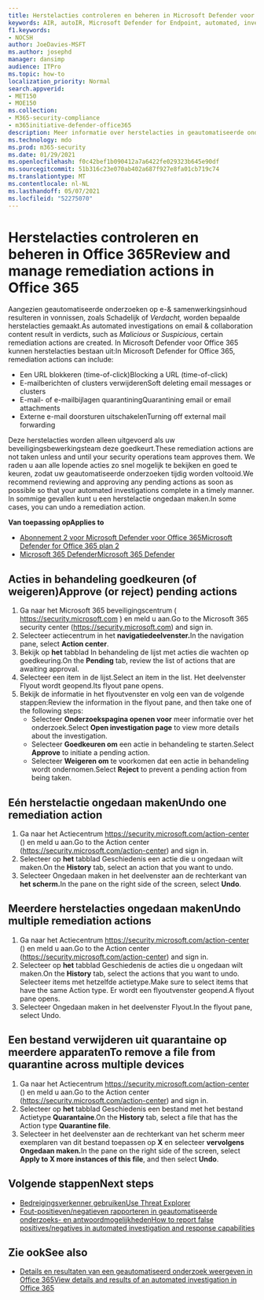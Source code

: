 ```yaml
---
title: Herstelacties controleren en beheren in Microsoft Defender voor Office 365
keywords: AIR, autoIR, Microsoft Defender for Endpoint, automated, investigation, response, remediation, threats, advanced, threat, protection
f1.keywords:
- NOCSH
author: JoeDavies-MSFT
ms.author: josephd
manager: dansimp
audience: ITPro
ms.topic: how-to
localization_priority: Normal
search.appverid:
- MET150
- MOE150
ms.collection:
- M365-security-compliance
- m365initiative-defender-office365
description: Meer informatie over herstelacties in geautomatiseerde onderzoeks- en antwoordmogelijkheden in Microsoft Defender voor Office 365 plan 2.
ms.technology: mdo
ms.prod: m365-security
ms.date: 01/29/2021
ms.openlocfilehash: f0c42bef1b090412a7a6422fe029323b645e90df
ms.sourcegitcommit: 51b316c23e070ab402a687f927e8fa01cb719c74
ms.translationtype: MT
ms.contentlocale: nl-NL
ms.lasthandoff: 05/07/2021
ms.locfileid: "52275070"
---
```

# <a name="review-and-manage-remediation-actions-in-office-365"></a><span data-ttu-id="77222-104">Herstelacties controleren en beheren in Office 365</span><span class="sxs-lookup"><span data-stu-id="77222-104">Review and manage remediation actions in Office 365</span></span>

<span data-ttu-id="77222-105">Aangezien geautomatiseerde onderzoeken op e-& samenwerkingsinhoud resulteren  in vonnissen, zoals Schadelijk of *Verdacht,* worden bepaalde herstelacties gemaakt.</span><span class="sxs-lookup"><span data-stu-id="77222-105">As automated investigations on email & collaboration content result in verdicts, such as *Malicious* or *Suspicious*, certain remediation actions are created.</span></span> <span data-ttu-id="77222-106">In Microsoft Defender voor Office 365 kunnen herstelacties bestaan uit:</span><span class="sxs-lookup"><span data-stu-id="77222-106">In Microsoft Defender for Office 365, remediation actions can include:</span></span>
- <span data-ttu-id="77222-107">Een URL blokkeren (time-of-click)</span><span class="sxs-lookup"><span data-stu-id="77222-107">Blocking a URL (time-of-click)</span></span>
- <span data-ttu-id="77222-108">E-mailberichten of clusters verwijderen</span><span class="sxs-lookup"><span data-stu-id="77222-108">Soft deleting email messages or clusters</span></span>
- <span data-ttu-id="77222-109">E-mail- of e-mailbijlagen quarantining</span><span class="sxs-lookup"><span data-stu-id="77222-109">Quarantining email or email attachments</span></span>
- <span data-ttu-id="77222-110">Externe e-mail doorsturen uitschakelen</span><span class="sxs-lookup"><span data-stu-id="77222-110">Turning off external mail forwarding</span></span>

<span data-ttu-id="77222-111">Deze herstelacties worden alleen uitgevoerd als uw beveiligingsbewerkingsteam deze goedkeurt.</span><span class="sxs-lookup"><span data-stu-id="77222-111">These remediation actions are not taken unless and until your security operations team approves them.</span></span> <span data-ttu-id="77222-112">We raden u aan alle lopende acties zo snel mogelijk te bekijken en goed te keuren, zodat uw geautomatiseerde onderzoeken tijdig worden voltooid.</span><span class="sxs-lookup"><span data-stu-id="77222-112">We recommend reviewing and approving any pending actions as soon as possible so that your automated investigations complete in a timely manner.</span></span> <span data-ttu-id="77222-113">In sommige gevallen kunt u een herstelactie ongedaan maken.</span><span class="sxs-lookup"><span data-stu-id="77222-113">In some cases, you can undo a remediation action.</span></span>

<span data-ttu-id="77222-114">**Van toepassing op**</span><span class="sxs-lookup"><span data-stu-id="77222-114">**Applies to**</span></span>
- [<span data-ttu-id="77222-115">Abonnement 2 voor Microsoft Defender voor Office 365</span><span class="sxs-lookup"><span data-stu-id="77222-115">Microsoft Defender for Office 365 plan 2</span></span>](defender-for-office-365.md)
- [<span data-ttu-id="77222-116">Microsoft 365 Defender</span><span class="sxs-lookup"><span data-stu-id="77222-116">Microsoft 365 Defender</span></span>](../defender/microsoft-365-defender.md)

## <a name="approve-or-reject-pending-actions"></a><span data-ttu-id="77222-117">Acties in behandeling goedkeuren (of weigeren)</span><span class="sxs-lookup"><span data-stu-id="77222-117">Approve (or reject) pending actions</span></span>

1. <span data-ttu-id="77222-118">Ga naar het Microsoft 365 beveiligingscentrum ( <https://security.microsoft.com> ) en meld u aan.</span><span class="sxs-lookup"><span data-stu-id="77222-118">Go to the Microsoft 365 security center (<https://security.microsoft.com>) and sign in.</span></span>
2. <span data-ttu-id="77222-119">Selecteer actiecentrum in het **navigatiedeelvenster.**</span><span class="sxs-lookup"><span data-stu-id="77222-119">In the navigation pane, select **Action center**.</span></span>
3. <span data-ttu-id="77222-120">Bekijk op **het** tabblad In behandeling de lijst met acties die wachten op goedkeuring.</span><span class="sxs-lookup"><span data-stu-id="77222-120">On the **Pending** tab, review the list of actions that are awaiting approval.</span></span>
4. <span data-ttu-id="77222-121">Selecteer een item in de lijst.</span><span class="sxs-lookup"><span data-stu-id="77222-121">Select an item in the list.</span></span> <span data-ttu-id="77222-122">Het deelvenster Flyout wordt geopend.</span><span class="sxs-lookup"><span data-stu-id="77222-122">Its flyout pane opens.</span></span> 
5. <span data-ttu-id="77222-123">Bekijk de informatie in het flyoutvenster en volg een van de volgende stappen:</span><span class="sxs-lookup"><span data-stu-id="77222-123">Review the information in the flyout pane, and then take one of the following steps:</span></span>
   - <span data-ttu-id="77222-124">Selecteer **Onderzoekspagina openen voor** meer informatie over het onderzoek.</span><span class="sxs-lookup"><span data-stu-id="77222-124">Select **Open investigation page** to view more details about the investigation.</span></span>
   - <span data-ttu-id="77222-125">Selecteer **Goedkeuren om** een actie in behandeling te starten.</span><span class="sxs-lookup"><span data-stu-id="77222-125">Select **Approve** to initiate a pending action.</span></span>
   - <span data-ttu-id="77222-126">Selecteer **Weigeren om** te voorkomen dat een actie in behandeling wordt ondernomen.</span><span class="sxs-lookup"><span data-stu-id="77222-126">Select **Reject** to prevent a pending action from being taken.</span></span>

## <a name="undo-one-remediation-action"></a><span data-ttu-id="77222-127">Eén herstelactie ongedaan maken</span><span class="sxs-lookup"><span data-stu-id="77222-127">Undo one remediation action</span></span>

1. <span data-ttu-id="77222-128">Ga naar het Actiecentrum <https://security.microsoft.com/action-center> () en meld u aan.</span><span class="sxs-lookup"><span data-stu-id="77222-128">Go to the Action center (<https://security.microsoft.com/action-center>) and sign in.</span></span>
2. <span data-ttu-id="77222-129">Selecteer op **het** tabblad Geschiedenis een actie die u ongedaan wilt maken.</span><span class="sxs-lookup"><span data-stu-id="77222-129">On the **History** tab, select an action that you want to undo.</span></span>
3. <span data-ttu-id="77222-130">Selecteer Ongedaan maken in het deelvenster aan de rechterkant van **het scherm.**</span><span class="sxs-lookup"><span data-stu-id="77222-130">In the pane on the right side of the screen, select **Undo**.</span></span>

## <a name="undo-multiple-remediation-actions"></a><span data-ttu-id="77222-131">Meerdere herstelacties ongedaan maken</span><span class="sxs-lookup"><span data-stu-id="77222-131">Undo multiple remediation actions</span></span>

1. <span data-ttu-id="77222-132">Ga naar het Actiecentrum <https://security.microsoft.com/action-center> () en meld u aan.</span><span class="sxs-lookup"><span data-stu-id="77222-132">Go to the Action center (<https://security.microsoft.com/action-center>) and sign in.</span></span>
2. <span data-ttu-id="77222-133">Selecteer op **het** tabblad Geschiedenis de acties die u ongedaan wilt maken.</span><span class="sxs-lookup"><span data-stu-id="77222-133">On the **History** tab, select the actions that you want to undo.</span></span> <span data-ttu-id="77222-134">Selecteer items met hetzelfde actietype.</span><span class="sxs-lookup"><span data-stu-id="77222-134">Make sure to select items that have the same Action type.</span></span> <span data-ttu-id="77222-135">Er wordt een flyoutvenster geopend.</span><span class="sxs-lookup"><span data-stu-id="77222-135">A flyout pane opens.</span></span>
3. <span data-ttu-id="77222-136">Selecteer Ongedaan maken in het deelvenster Flyout.</span><span class="sxs-lookup"><span data-stu-id="77222-136">In the flyout pane, select Undo.</span></span>

## <a name="to-remove-a-file-from-quarantine-across-multiple-devices"></a><span data-ttu-id="77222-137">Een bestand verwijderen uit quarantaine op meerdere apparaten</span><span class="sxs-lookup"><span data-stu-id="77222-137">To remove a file from quarantine across multiple devices</span></span>

1. <span data-ttu-id="77222-138">Ga naar het Actiecentrum <https://security.microsoft.com/action-center> () en meld u aan.</span><span class="sxs-lookup"><span data-stu-id="77222-138">Go to the Action center (<https://security.microsoft.com/action-center>) and sign in.</span></span>
2. <span data-ttu-id="77222-139">Selecteer op **het** tabblad Geschiedenis een bestand met het bestand Actietype **Quarantaine**.</span><span class="sxs-lookup"><span data-stu-id="77222-139">On the **History** tab, select a file that has the Action type **Quarantine file**.</span></span>
3. <span data-ttu-id="77222-140">Selecteer in het deelvenster aan de rechterkant van het scherm meer exemplaren van dit bestand toepassen op **X** en selecteer **vervolgens Ongedaan maken.**</span><span class="sxs-lookup"><span data-stu-id="77222-140">In the pane on the right side of the screen, select **Apply to X more instances of this file**, and then select **Undo**.</span></span>

## <a name="next-steps"></a><span data-ttu-id="77222-141">Volgende stappen</span><span class="sxs-lookup"><span data-stu-id="77222-141">Next steps</span></span>

- [<span data-ttu-id="77222-142">Bedreigingsverkenner gebruiken</span><span class="sxs-lookup"><span data-stu-id="77222-142">Use Threat Explorer</span></span>](threat-explorer.md)
- [<span data-ttu-id="77222-143">Fout-positieven/negatieven rapporteren in geautomatiseerde onderzoeks- en antwoordmogelijkheden</span><span class="sxs-lookup"><span data-stu-id="77222-143">How to report false positives/negatives in automated investigation and response capabilities</span></span>](air-report-false-positives-negatives.md)

## <a name="see-also"></a><span data-ttu-id="77222-144">Zie ook</span><span class="sxs-lookup"><span data-stu-id="77222-144">See also</span></span>

- [<span data-ttu-id="77222-145">Details en resultaten van een geautomatiseerd onderzoek weergeven in Office 365</span><span class="sxs-lookup"><span data-stu-id="77222-145">View details and results of an automated investigation in Office 365</span></span>](air-view-investigation-results.md)
